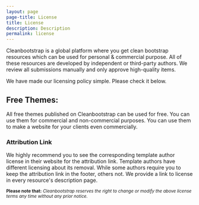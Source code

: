 ```yaml
---
layout: page
page-title: License
title: License
description: Description
permalink: license
---
```

Cleanbootstrap is a global platform where you get clean bootstrap resources which can be used for personal & commercial purpose. All of these resources are developed by independent or third-party authors. We review all submissions manually and only approve high-quality items.

We have made our licensing policy simple. Please check it below.

## Free Themes:
All free themes published on Cleanbootstrap can be used for free. You can use them for commercial and non-commercial purposes. You can use them to make a website for your clients even commercially.

### Attribution Link
We highly recommend you to see the corresponding template author license in their website for the attribution link. Template authors have different licensing about its removal. While some authors require you to keep the attribution link in the footer, others not. We provide a link to license in every resource's description page.


<sup>**Please note that:** *Cleanbootstrap reserves the right to change or modify the above license terms any time without any prior notice.*</sup>